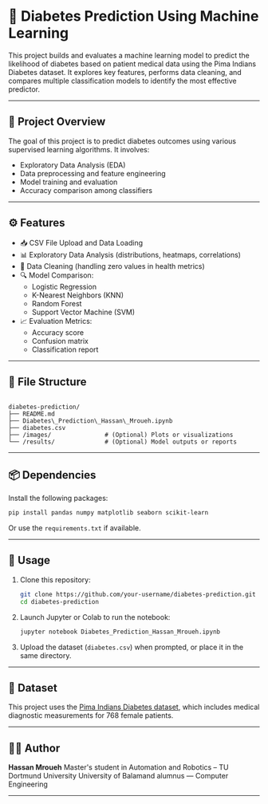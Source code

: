 # 🧠 Diabetes Prediction Using Machine Learning

This project builds and evaluates a machine learning model to predict the likelihood of diabetes based on patient medical data using the Pima Indians Diabetes dataset. It explores key features, performs data cleaning, and compares multiple classification models to identify the most effective predictor.

---

## 📌 Project Overview

The goal of this project is to predict diabetes outcomes using various supervised learning algorithms. It involves:
- Exploratory Data Analysis (EDA)
- Data preprocessing and feature engineering
- Model training and evaluation
- Accuracy comparison among classifiers

---

## ⚙️ Features

- 📥 CSV File Upload and Data Loading
- 📊 Exploratory Data Analysis (distributions, heatmaps, correlations)
- 🧼 Data Cleaning (handling zero values in health metrics)
- 🔍 Model Comparison:
  - Logistic Regression
  - K-Nearest Neighbors (KNN)
  - Random Forest
  - Support Vector Machine (SVM)
- 📈 Evaluation Metrics:
  - Accuracy score
  - Confusion matrix
  - Classification report

---

## 📁 File Structure

```

diabetes-prediction/
├── README.md
├── Diabetes\_Prediction\_Hassan\_Mroueh.ipynb
├── diabetes.csv
├── /images/               # (Optional) Plots or visualizations
└── /results/              # (Optional) Model outputs or reports

````

---

## 📦 Dependencies

Install the following packages:

```bash
pip install pandas numpy matplotlib seaborn scikit-learn
````

Or use the `requirements.txt` if available.

---

## 🚀 Usage

1. Clone this repository:

   ```bash
   git clone https://github.com/your-username/diabetes-prediction.git
   cd diabetes-prediction
   ```

2. Launch Jupyter or Colab to run the notebook:

   ```bash
   jupyter notebook Diabetes_Prediction_Hassan_Mroueh.ipynb
   ```

3. Upload the dataset (`diabetes.csv`) when prompted, or place it in the same directory.

---

## 📌 Dataset

This project uses the [Pima Indians Diabetes dataset](https://www.kaggle.com/datasets/uciml/pima-indians-diabetes-database), which includes medical diagnostic measurements for 768 female patients.

---

## 👨‍💻 Author

**Hassan Mroueh**
Master's student in Automation and Robotics – TU Dortmund University
University of Balamand alumnus — Computer Engineering

---

